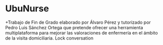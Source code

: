 # UbuNurse
 +Trabajo de Fin de Grado elaborado por Álvaro Pérez y tutorizado por Pedro Luis Sánchez Ortega que pretende ofrecer una herramienta multiplataforma para mejorar las valoraciones de enfermería en el ámbito de la visita domiciliaria.
 Lock conversation

